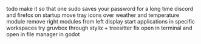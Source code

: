 todo
  make it so that one sudo saves your password for a long time
  discord and firefox on startup
  move tray icons over
  weather and temperature module
  remove right modules from left display
  start applications in specific workspaces
  try gruvbox through stylix + treesitter
  fix open in terminal and open in file manager in godot
